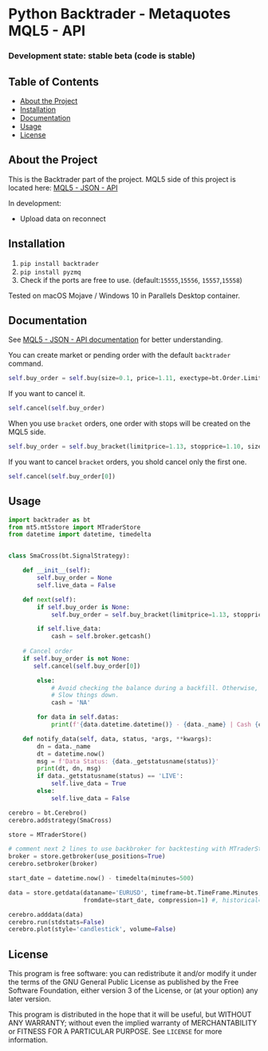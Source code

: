 # Python Backtrader - Metaquotes MQL5 - API

### Development state: stable beta (code is stable)

## Table of Contents
* [About the Project](#about-the-project)
* [Installation](#installation)
* [Documentation](#documentation)
* [Usage](#usage)
* [License](#license)

## About the Project

This is the Backtrader part of the project. MQL5 side of this project is located here: [MQL5 - JSON - API](https://github.com/khramkov/MQL5-JSON-API) 


In development:

* Upload data on reconnect

## Installation

1. `pip install backtrader`
2. `pip install pyzmq`
3. Check if the ports are free to use. (default:`15555`,`15556`, `15557`,`15558`)

Tested on macOS Mojave / Windows 10 in Parallels Desktop container.

## Documentation

See [MQL5 - JSON - API documentation](https://github.com/khramkov/MQL5-JSON-API) for better understanding.

You can create market or pending order with the default `backtrader` command.

``` python
self.buy_order = self.buy(size=0.1, price=1.11, exectype=bt.Order.Limit)
```

If you want to cancel it.

``` python
self.cancel(self.buy_order)
```


When you use `bracket` orders, one order with stops will be created on the MQL5 side.

``` python
self.buy_order = self.buy_bracket(limitprice=1.13, stopprice=1.10, size=0.1, exectype=bt.Order.Market)
```

If you want to cancel `bracket` orders, you shold cancel only the first one.

``` python
self.cancel(self.buy_order[0])
```


## Usage

 
``` python
import backtrader as bt
from mt5.mt5store import MTraderStore
from datetime import datetime, timedelta


class SmaCross(bt.SignalStrategy):

    def __init__(self):
        self.buy_order = None
        self.live_data = False

    def next(self):
        if self.buy_order is None:
            self.buy_order = self.buy_bracket(limitprice=1.13, stopprice=1.10, size=0.1, exectype=bt.Order.Market)

        if self.live_data:
            cash = self.broker.getcash()
				
	# Cancel order 
	if self.buy_order is not None:
	   self.cancel(self.buy_order[0])

        else:
            # Avoid checking the balance during a backfill. Otherwise, it will
            # Slow things down.
            cash = 'NA'

        for data in self.datas:
            print(f'{data.datetime.datetime()} - {data._name} | Cash {cash} | O: {data.open[0]} H: {data.high[0]} L: {data.low[0]} C: {data.close[0]} V:{data.volume[0]} SMA:{self.sma[0]}')

    def notify_data(self, data, status, *args, **kwargs):
        dn = data._name
        dt = datetime.now()
        msg = f'Data Status: {data._getstatusname(status)}'
        print(dt, dn, msg)
        if data._getstatusname(status) == 'LIVE':
            self.live_data = True
        else:
            self.live_data = False

cerebro = bt.Cerebro()
cerebro.addstrategy(SmaCross)

store = MTraderStore()

# comment next 2 lines to use backbroker for backtesting with MTraderStore
broker = store.getbroker(use_positions=True)
cerebro.setbroker(broker)

start_date = datetime.now() - timedelta(minutes=500)

data = store.getdata(dataname='EURUSD', timeframe=bt.TimeFrame.Minutes,
                     fromdate=start_date, compression=1) #, historical=True)

cerebro.adddata(data)
cerebro.run(stdstats=False)
cerebro.plot(style='candlestick', volume=False)
```

## License
This program is free software: you can redistribute it and/or modify it under the terms of the GNU General Public License as published by the Free Software Foundation, either version 3 of the License, or (at your option) any later version.

This program is distributed in the hope that it will be useful, but WITHOUT ANY WARRANTY; without even the implied warranty of MERCHANTABILITY or FITNESS FOR A PARTICULAR PURPOSE.  See `LICENSE` for more information.
